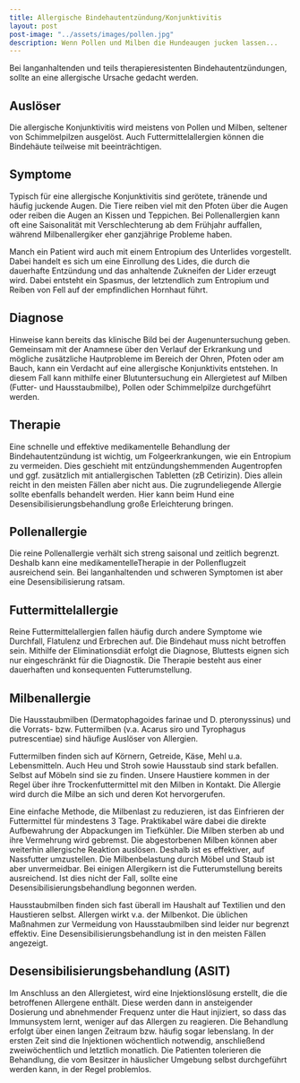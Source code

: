 ```yaml
---
title: Allergische Bindehautentzündung/Konjunktivitis
layout: post
post-image: "../assets/images/pollen.jpg"
description: Wenn Pollen und Milben die Hundeaugen jucken lassen...
---
```



Bei langanhaltenden und teils therapieresistenten Bindehautentzündungen, sollte an eine allergische Ursache gedacht werden.

<!--excerpt-->

## Auslöser

Die allergische Konjunktivitis wird meistens von Pollen und Milben, seltener von Schimmelpilzen ausgelöst. Auch Futtermittelallergien können die Bindehäute teilweise mit beeinträchtigen. 

## Symptome

Typisch für eine allergische Konjunktivitis sind gerötete, tränende und häufig juckende Augen. Die Tiere reiben viel mit den Pfoten über die Augen oder reiben die Augen an Kissen und Teppichen. Bei Pollenallergien kann oft eine Saisonalität mit Verschlechterung ab dem Frühjahr auffallen, während Milbenallergiker eher ganzjährige Probleme haben.

Manch ein Patient wird auch mit einem Entropium des Unterlides vorgestellt. Dabei handelt es sich um eine Einrollung des Lides, die durch die dauerhafte Entzündung und das anhaltende Zukneifen der Lider erzeugt wird. Dabei entsteht ein Spasmus, der letztendlich zum Entropium und Reiben von Fell auf der empfindlichen Hornhaut führt. 

## Diagnose

Hinweise kann bereits das klinische Bild bei der Augenuntersuchung geben. Gemeinsam mit der Anamnese über den Verlauf der Erkrankung und mögliche zusätzliche Hautprobleme im Bereich der Ohren, Pfoten oder am Bauch, kann ein Verdacht auf eine allergische Konjunktivits entstehen. In diesem Fall kann mithilfe einer Blutuntersuchung ein Allergietest auf Milben (Futter- und Hausstaubmilbe), Pollen oder Schimmelpilze durchgeführt werden. 

## Therapie

Eine schnelle und effektive medikamentelle Behandlung der Bindehautentzündung ist wichtig, um Folgeerkrankungen, wie ein Entropium zu vermeiden. Dies geschieht mit entzündungshemmenden Augentropfen und ggf. zusätzlich mit antiallergischen Tabletten (zB Cetirizin). Dies allein reicht in den meisten Fällen aber nicht aus. Die zugrundeliegende Allergie sollte ebenfalls behandelt werden. Hier kann beim Hund eine Desensibilisierungsbehandlung große Erleichterung bringen. 

## Pollenallergie 

Die reine Pollenallergie verhält sich streng saisonal und zeitlich begrenzt. Deshalb kann eine medikamentelleTherapie in der Pollenflugzeit ausreichend sein. Bei langanhaltenden und schweren Symptomen ist aber eine Desensibilisierung ratsam.

## Futtermittelallergie

Reine Futtermittelallergien fallen häufig durch andere Symptome wie Durchfall, Flatulenz und Erbrechen auf. Die Bindehaut muss nicht betroffen sein. Mithilfe der Eliminationsdiät erfolgt die Diagnose, Bluttests eignen sich nur eingeschränkt für die Diagnostik. Die Therapie besteht aus einer dauerhaften und konsequenten Futterumstellung.

## Milbenallergie

Die Hausstaubmilben (Dermatophagoides farinae und D. pteronyssinus) und die Vorrats- bzw. Futtermilben (v.a. Acarus siro und Tyrophagus putrescentiae) sind häufige Auslöser von Allergien. 

Futtermilben finden sich auf Körnern, Getreide, Käse, Mehl u.a. Lebensmitteln. Auch Heu und Stroh sowie Hausstaub sind stark befallen. Selbst auf Möbeln sind sie zu finden.  Unsere Haustiere kommen in der Regel über ihre Trockenfuttermittel mit den Milben in Kontakt. Die Allergie wird durch die Milbe an sich und deren Kot hervorgerufen. 

Eine einfache Methode, die Milbenlast zu reduzieren, ist das Einfrieren der Futtermittel für mindestens 3 Tage.  Praktikabel wäre dabei die direkte Aufbewahrung der Abpackungen im Tiefkühler. Die Milben sterben ab und ihre Vermehrung wird gebremst. Die abgestorbenen Milben können aber weiterhin allergische Reaktion auslösen. Deshalb ist es effektiver, auf Nassfutter umzustellen. Die Milbenbelastung durch Möbel und Staub ist aber unvermeidbar. Bei einigen Allergikern ist die Futterumstellung bereits ausreichend. Ist dies nicht der Fall, sollte eine Desensibilisierungsbehandlung begonnen werden.

Hausstaubmilben finden sich fast überall im Haushalt auf Textilien und den Haustieren selbst. Allergen wirkt v.a. der Milbenkot. Die üblichen Maßnahmen zur Vermeidung von Hausstaubmilben sind leider nur begrenzt effektiv. Eine Desensibilisierungsbehandlung ist in den meisten Fällen angezeigt. 


## Desensibilisierungsbehandlung (ASIT)

Im Anschluss an den Allergietest, wird eine Injektionslösung erstellt, die die betroffenen Allergene enthält. Diese werden dann in ansteigender Dosierung und abnehmender Frequenz unter die Haut injiziert, so dass das Immunsystem lernt, weniger auf das Allergen zu reagieren. Die Behandlung erfolgt über einen langen Zeitraum bzw. häufig sogar lebenslang. In der ersten Zeit sind die Injektionen wöchentlich notwendig, anschließend zweiwöchentlich und letztlich monatlich. Die Patienten tolerieren die Behandlung, die vom Besitzer in häuslicher Umgebung selbst durchgeführt werden kann, in der Regel problemlos. 